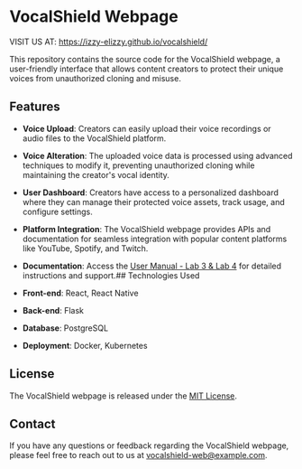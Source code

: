 # VocalShield Webpage

VISIT US AT: https://izzy-elizzy.github.io/vocalshield/

This repository contains the source code for the VocalShield webpage, a user-friendly interface that allows content creators to protect their unique voices from unauthorized cloning and misuse.

## Features

- **Voice Upload**: Creators can easily upload their voice recordings or audio files to the VocalShield platform.
- **Voice Alteration**: The uploaded voice data is processed using advanced techniques to modify it, preventing unauthorized cloning while maintaining the creator's vocal identity.
- **User Dashboard**: Creators have access to a personalized dashboard where they can manage their protected voice assets, track usage, and configure settings.
- **Platform Integration**: The VocalShield webpage provides APIs and documentation for seamless integration with popular content platforms like YouTube, Spotify, and Twitch.
- **Documentation**: Access the [User Manual - Lab 3 & Lab 4](https://github.com/Izzy-Elizzy/vocalshield/wiki/User-Manual) for detailed instructions and support.## Technologies Used

- **Front-end**: React, React Native
- **Back-end**: Flask
- **Database**: PostgreSQL
- **Deployment**: Docker, Kubernetes

## License

The VocalShield webpage is released under the [MIT License](LICENSE).

## Contact

If you have any questions or feedback regarding the VocalShield webpage, please feel free to reach out to us at [vocalshield-web@example.com](mailto:vocalshield-web@example.com).

